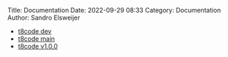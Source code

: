 Title: Documentation
Date: 2022-09-29 08:33
Category: Documentation
Author: Sandro Elsweijer

 - [t8code dev](../doc/dev/index.html)
 - [t8code main](../doc/main/index.html)
 - [t8code v1.0.0](../doc/v1.0.0/index.html)

